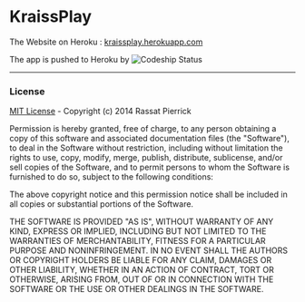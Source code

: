 KraissPlay
==========

The Website on Heroku : [kraissplay.herokuapp.com](http://kraissplay.herokuapp.com/)

The app is pushed to Heroku by  ![Codeship Status](https://www.codeship.io/projects/d689bbc0-c3e9-0131-fafb-2a0ce8d9c051/status)

----------------------------
### License ###
[MIT License](http://opensource.org/licenses/MIT) - Copyright (c) 2014 Rassat Pierrick

Permission is hereby granted, free of charge, to any person obtaining a copy
of this software and associated documentation files (the "Software"), to deal
in the Software without restriction, including without limitation the rights
to use, copy, modify, merge, publish, distribute, sublicense, and/or sell
copies of the Software, and to permit persons to whom the Software is
furnished to do so, subject to the following conditions:

The above copyright notice and this permission notice shall be included in
all copies or substantial portions of the Software.

THE SOFTWARE IS PROVIDED "AS IS", WITHOUT WARRANTY OF ANY KIND, EXPRESS OR
IMPLIED, INCLUDING BUT NOT LIMITED TO THE WARRANTIES OF MERCHANTABILITY,
FITNESS FOR A PARTICULAR PURPOSE AND NONINFRINGEMENT. IN NO EVENT SHALL THE
AUTHORS OR COPYRIGHT HOLDERS BE LIABLE FOR ANY CLAIM, DAMAGES OR OTHER
LIABILITY, WHETHER IN AN ACTION OF CONTRACT, TORT OR OTHERWISE, ARISING FROM,
OUT OF OR IN CONNECTION WITH THE SOFTWARE OR THE USE OR OTHER DEALINGS IN
THE SOFTWARE.
